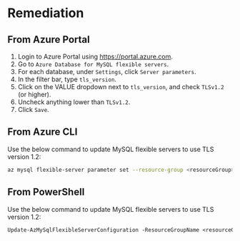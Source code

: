 # Remediation

## From Azure Portal

1. Login to Azure Portal using <https://portal.azure.com>.
2. Go to `Azure Database for MySQL flexible servers`.
3. For each database, under `Settings`, click `Server parameters`.
4. In the filter bar, type `tls_version`.
5. Click on the VALUE dropdown next to `tls_version`, and check `TLSv1.2` (or higher).
6. Uncheck anything lower than `TLSv1.2`.
7. Click `Save`.

## From Azure CLI

Use the below command to update MySQL flexible servers to use TLS version 1.2:

```sh
az mysql flexible-server parameter set --resource-group <resourceGroup> --server-name <serverName> --name tls_version --value TLSv1.2
```

## From PowerShell

Use the below command to update MySQL flexible servers to use TLS version 1.2:

```ps
Update-AzMySqlFlexibleServerConfiguration -ResourceGroupName <resourceGroup> -ServerName <serverName> -Name tls_version -Value TLSv1.2
```
